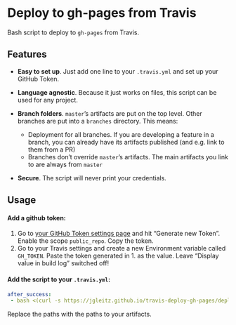 # Deploy to gh-pages from Travis
Bash script to deploy to `gh-pages` from Travis.

## Features
- **Easy to set up**. Just add one line to your `.travis.yml` and set up your GitHub Token.
- **Language agnostic**. Because it just works on files, this script can be used for any project.
- **Branch folders**. `master`’s artifacts are put on the top level. Other branches are put into a `branches` directory. This means:
   - Deployment for all branches. If you are developing a feature in a branch, you can already have its artifacts published (and e.g. link to them from a PR)
   - Branches don’t override `master`’s artifacts. The main artifacts you link to are always from `master`

- **Secure**. The script will never print your credentials. 
  
## Usage

#### Add a github token:
1. Go to [your GitHub Token settings page](https://github.com/settings/tokens) and hit “Generate new Token”. Enable the scope `public_repo`. Copy the token.
2. Go to your Travis settings and create a new Environment variable called `GH_TOKEN`. Paste the token generated in 1. as the value. Leave “Display value in build log” switched off!

#### Add the script to your `.travis.yml`:

```yaml
after_success:
 - bash <(curl -s https://jgleitz.github.io/travis-deploy-gh-pages/deploy.sh) path/to/artifact1 path/to/artifact2
```

Replace the paths with the paths to your artifacts.
